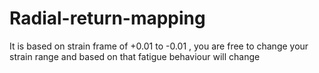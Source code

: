 # Radial-return-mapping
It is based on strain frame of +0.01 to -0.01 , you are free to change your strain range and based on that fatigue behaviour will change
